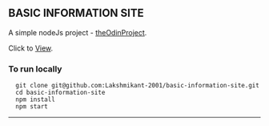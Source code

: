 ## BASIC INFORMATION SITE

A simple nodeJs project - [theOdinProject](https://www.theodinproject.com/lessons/nodejs-basic-informational-site).

Click to [View](https://basic-information-site.lakshmikantk.repl.co).

### To run locally
```
  git clone git@github.com:Lakshmikant-2001/basic-information-site.git
  cd basic-information-site
  npm install
  npm start
```

  <hr>